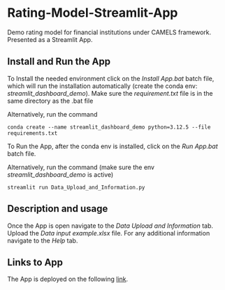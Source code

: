 # Rating-Model-Streamlit-App
Demo rating model for financial institutions under CAMELS framework. Presented as a Streamlit App.

## Install and Run the App
To Install the needed environment click on the *Install App.bat* batch file, which will run the installation automatically (create the conda env: *streamlit_dashboard_demo*). Make sure the *requirement.txt* file is in the same directory as the .bat file

Alternatively, run the command
```
conda create --name streamlit_dashboard_demo python=3.12.5 --file requirements.txt
```

To Run the App, after the conda env is installed, click on the *Run App.bat* batch file.

Alternatively, run the command (make sure the env *streamlit_dashboard_demo* is active)
```
streamlit run Data_Upload_and_Information.py
```

## Description and usage
Once the App is open navigate to the *Data Upload and Information* tab. Upload the *Data input example.xlsx* file.
For any additional information navigate to the *Help* tab.

## Links to App
The App is deployed on the following [link](https://pages.github.com/).
